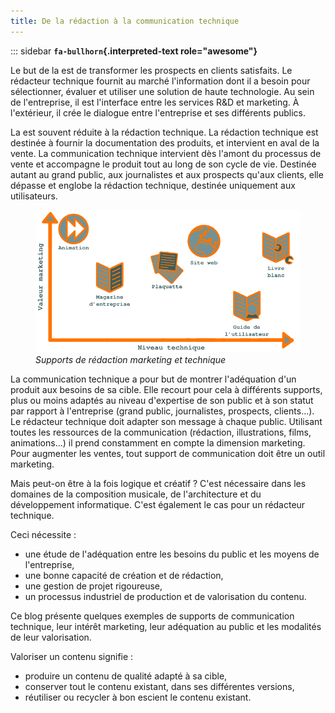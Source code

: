 ```yaml
---
title: De la rédaction à la communication technique
---
```


::: sidebar
**`fa-bullhorn`{.interpreted-text role="awesome"}**

Le but de la est de transformer les prospects en clients satisfaits. Le
rédacteur technique fournit au marché l'information dont il a besoin
pour sélectionner, évaluer et utiliser une solution de haute
technologie. Au sein de l'entreprise, il est l'interface entre les
services R&D et marketing. À l'extérieur, il crée le dialogue entre
l'entreprise et ses différents publics.


La est souvent réduite à la rédaction technique. La rédaction technique
est destinée à fournir la documentation des produits, et intervient en
aval de la vente. La communication technique intervient dès l'amont du
processus de vente et accompagne le produit tout au long de son cycle de
vie. Destinée autant au grand public, aux journalistes et aux prospects
qu'aux clients, elle dépasse et englobe la rédaction technique,
destinée uniquement aux utilisateurs.

<figure>
<img src="graphics/marketing-technique.svg"
alt="graphics/marketing-technique.svg" />
<figcaption><em>Supports de rédaction marketing et
technique</em></figcaption>
</figure>

La communication technique a pour but de montrer l'adéquation d'un
produit aux besoins de sa cible. Elle recourt pour cela à différents
supports, plus ou moins adaptés au niveau d'expertise de son public et
à son statut par rapport à l'entreprise (grand public, journalistes,
prospects, clients...). Le rédacteur technique doit adapter son message
à chaque public. Utilisant toutes les ressources de la communication
(rédaction, illustrations, films, animations...) il prend constamment en
compte la dimension marketing. Pour augmenter les ventes, tout support
de communication doit être un outil marketing.

Mais peut-on être à la fois logique et créatif ? C'est nécessaire dans
les domaines de la composition musicale, de l'architecture et du
développement informatique. C'est également le cas pour un rédacteur
technique.

Ceci nécessite :

-   une étude de l'adéquation entre les besoins du public et les moyens
    de l'entreprise,
-   une bonne capacité de création et de rédaction,
-   une gestion de projet rigoureuse,
-   un processus industriel de production et de valorisation du contenu.

Ce blog présente quelques exemples de supports de communication
technique, leur intérêt marketing, leur adéquation au public et les
modalités de leur valorisation.

Valoriser un contenu signifie :

-   produire un contenu de qualité adapté à sa cible,
-   conserver tout le contenu existant, dans ses différentes versions,
-   réutiliser ou recycler à bon escient le contenu existant.
